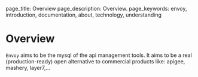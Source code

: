 page_title: Overview
page_description: Overview.
page_keywords: envoy, introduction, documentation, about, technology, understanding

# Overview

`Envoy` aims to be the mysql of the api management tools. It aims to be a real (production-ready) open alternative to
 commercial products like: apigee, mashery, layer7,...


